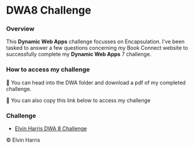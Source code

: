 # DWA8 Challenge

### Overview

This **Dynamic Web Apps** challenge focusses on Encapsulation. I've been tasked to answer a few questions concerning my Book Connect website to successfully complete my **Dynamic Web Apps** 7 challenge.

### How to access my challenge

👣 You can head into the DWA folder and download a pdf of my completed challenge. 

👀 You can also copy this link below to access my challenge

### Challenge

- [Elvin Harris DWA 8 Challenge](file:///C:/Users/harri/OneDrive/Desktop/Code/Dynamic-web-apps/DWA8/ELVHAR045_SOZ2301_GroupB_ElvinHarris_DWA8_DiscussionQuestions.pdf)

© Elvin Harris
